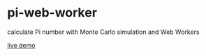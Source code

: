 # pi-web-worker
calculate Pi number with Monte Carlo simulation and Web Workers

[live demo](https://hardcore-khorana-2d4ae6.netlify.app/)
